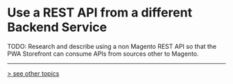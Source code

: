 # Use a REST API from a different Backend Service
TODO: Research and describe using a non Magento REST API so that the PWA Storefront can consume APIs from sources other to Magento.


---
[> see other topics](../../README.md#Topics)